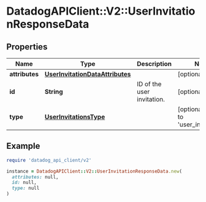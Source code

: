 # DatadogAPIClient::V2::UserInvitationResponseData

## Properties

| Name           | Type                                                                | Description                | Notes                                             |
| -------------- | ------------------------------------------------------------------- | -------------------------- | ------------------------------------------------- |
| **attributes** | [**UserInvitationDataAttributes**](UserInvitationDataAttributes.md) |                            | [optional]                                        |
| **id**         | **String**                                                          | ID of the user invitation. | [optional]                                        |
| **type**       | [**UserInvitationsType**](UserInvitationsType.md)                   |                            | [optional][default to &#39;user_invitations&#39;] |

## Example

```ruby
require 'datadog_api_client/v2'

instance = DatadogAPIClient::V2::UserInvitationResponseData.new(
  attributes: null,
  id: null,
  type: null
)
```

